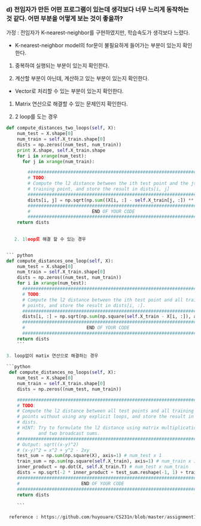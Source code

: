 ### d) 전임자가 만든 어떤 프로그램이 있는데 생각보다 너무 느리게 동작하는 것 같다. 어떤 부분을 어떻게 보는 것이 좋을까?

가정 : 전임자가 K-nearest-neighbor를 구현하였지만, 학습속도가 생각보다 느렸다.

- K-nearest-neighbor model의 for문이 불필요하게 들어가는 부분이 있는지 확인한다.

1. 중복하여 실행되는 부분이 있는지 확인한다.

2. 계산할 부분이 아닌데, 계산하고 있는 부분이 있는지 확인한다.

- Vector로 처리할 수 있는 부분이 있는지 확인한다.

1. Matrix 연산으로 해결할 수 있는 문제인지 확인한다.

1. 2 loop를 도는 경우

```python
def compute_distances_two_loops(self, X):
    num_test = X.shape[0]
    num_train = self.X_train.shape[0]
    dists = np.zeros((num_test, num_train))
    print X.shape, self.X_train.shape
    for i in xrange(num_test):
      for j in xrange(num_train):

        #####################################################################
        # TODO:                                                             #
        # Compute the l2 distance between the ith test point and the jth    #
        # training point, and store the result in dists[i, j]               #
        #####################################################################
        dists[i, j] = np.sqrt(np.sum((X[i, :] - self.X_train[j, :]) ** 2))
        #####################################################################
        #                       END OF YOUR CODE                            #
        #####################################################################
    return dists
    
    
   2. 1loop로 해결 할 수 있는 경우


``` python
def compute_distances_one_loop(self, X):
    num_test = X.shape[0]
    num_train = self.X_train.shape[0]
    dists = np.zeros((num_test, num_train))
    for i in xrange(num_test):
      #######################################################################
      # TODO:                                                               #
      # Compute the l2 distance between the ith test point and all training #
      # points, and store the result in dists[i, :].                        #
      #######################################################################
      dists[i, :] = np.sqrt(np.sum(np.square(self.X_train - X[i, :]), axis=1)) # broadcasting
      #####################################################################
      #                       END OF YOUR CODE                            #
      #####################################################################
    return dists 
    ```
    
3. loop없이 matix 연산으로 해결하는 경우 
    
```python
 def compute_distances_no_loops(self, X):
    num_test = X.shape[0]
    num_train = self.X_train.shape[0]
    dists = np.zeros((num_test, num_train)) 

    #########################################################################
    # TODO:                                                                 #
    # Compute the l2 distance between all test points and all training      #
    # points without using any explicit loops, and store the result in      #
    # dists.                                                                #
    # HINT: Try to formulate the l2 distance using matrix multiplication    #
    #       and two broadcast sums.                                         #
    #########################################################################
    # Output: sqrt((x-y)^2)
    # (x-y)^2 = x^2 + y^2 - 2xy
    test_sum = np.sum(np.square(X), axis=1) # num_test x 1
    train_sum = np.sum(np.square(self.X_train), axis=1) # num_train x 1
    inner_product = np.dot(X, self.X_train.T) # num_test x num_train
    dists = np.sqrt(-2 * inner_product + test_sum.reshape(-1, 1) + train_sum) # broadcast
    #####################################################################
    #                       END OF YOUR CODE                            #
    #####################################################################
    return dists 
    
    ```
    
 reference : https://github.com/huyouare/CS231n/blob/master/assignment1/cs231n/classifiers/k_nearest_neighbor.py
